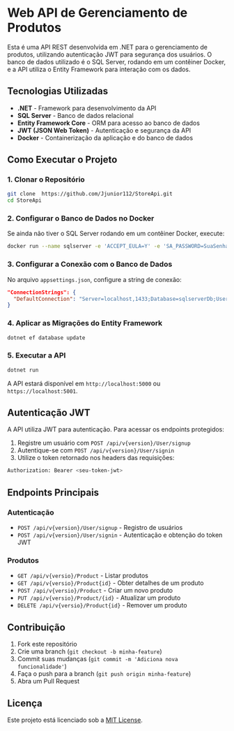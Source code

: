 # Web API de Gerenciamento de Produtos

Esta é uma API REST desenvolvida em .NET para o gerenciamento de produtos, utilizando autenticação JWT para segurança dos usuários. O banco de dados utilizado é o SQL Server, rodando em um contêiner Docker, e a API utiliza o Entity Framework para interação com os dados.

## Tecnologias Utilizadas

- **.NET** - Framework para desenvolvimento da API
- **SQL Server** - Banco de dados relacional
- **Entity Framework Core** - ORM para acesso ao banco de dados
- **JWT (JSON Web Token)** - Autenticação e segurança da API
- **Docker** - Containerização da aplicação e do banco de dados

## Como Executar o Projeto

### 1. Clonar o Repositório

```sh
git clone  https://github.com/Jjunior112/StoreApi.git
cd StoreApi
```

### 2. Configurar o Banco de Dados no Docker

Se ainda não tiver o SQL Server rodando em um contêiner Docker, execute:

```sh
docker run --name sqlserver -e 'ACCEPT_EULA=Y' -e 'SA_PASSWORD=SuaSenhaForte!' -p 1433:1433 -d mcr.microsoft.com/mssql/server:2019-latest
```

### 3. Configurar a Conexão com o Banco de Dados

No arquivo `appsettings.json`, configure a string de conexão:

```json
"ConnectionStrings": {
  "DefaultConnection": "Server=localhost,1433;Database=sqlserverDb;User Id=sa;Password=SuaSenhaForte!;"
}
```

### 4. Aplicar as Migrações do Entity Framework

```sh
dotnet ef database update
```

### 5. Executar a API

```sh
dotnet run
```

A API estará disponível em `http://localhost:5000` ou `https://localhost:5001`.

## Autenticação JWT

A API utiliza JWT para autenticação. Para acessar os endpoints protegidos:

1. Registre um usuário com `POST /api/v{version}/User/signup`
2. Autentique-se com `POST /api/v{version}/User/signin`
3. Utilize o token retornado nos headers das requisições:

```sh
Authorization: Bearer <seu-token-jwt>
```

## Endpoints Principais

### Autenticação

- `POST /api/v{version}/User/signup` - Registro de usuários
- `POST /api/v{version}/User/signin` - Autenticação e obtenção do token JWT

### Produtos

- `GET /api/v{versio}/Product` - Listar produtos
- `GET /api/v{versio}/Product{id}` - Obter detalhes de um produto
- `POST /api/v{versio}/Product` - Criar um novo produto
- `PUT /api/v{versio}/Product/{id}` - Atualizar um produto
- `DELETE /api/v{versio}/Product{id}` - Remover um produto

## Contribuição

1. Fork este repositório
2. Crie uma branch (`git checkout -b minha-feature`)
3. Commit suas mudanças (`git commit -m 'Adiciona nova funcionalidade'`)
4. Faça o push para a branch (`git push origin minha-feature`)
5. Abra um Pull Request

## Licença

Este projeto está licenciado sob a [MIT License](LICENSE).
